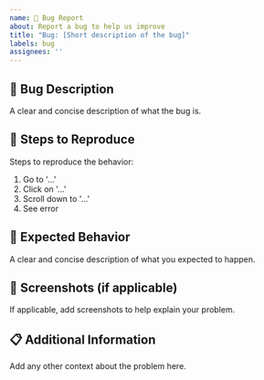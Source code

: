 ```yaml
---
name: 🐛 Bug Report
about: Report a bug to help us improve
title: "Bug: [Short description of the bug]"
labels: bug
assignees: ''
---
```


## 🐛 Bug Description
A clear and concise description of what the bug is.

## 🔄 Steps to Reproduce
Steps to reproduce the behavior:
1. Go to '...'
2. Click on '...'
3. Scroll down to '...'
4. See error

## 🤔 Expected Behavior
A clear and concise description of what you expected to happen.

## 📱 Screenshots (if applicable)
If applicable, add screenshots to help explain your problem.

## 📋 Additional Information
Add any other context about the problem here.
